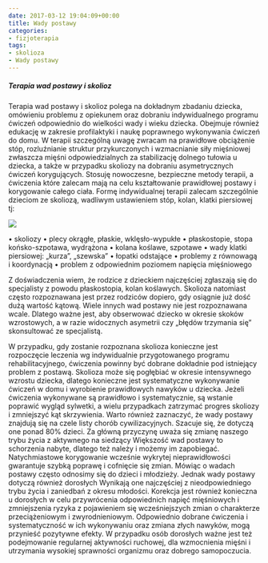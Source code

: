 ```yaml
---
date: 2017-03-12 19:04:09+00:00
title: Wady postawy
categories:
- fizjoterapia
tags:
- skolioza
- Wady postawy
---
```


##### Terapia wad postawy i skolioz


Terapia wad postawy i skolioz polega na dokładnym zbadaniu dziecka, omówieniu problemu z opiekunem oraz dobraniu indywidualnego programu ćwiczeń odpowiednio do wielkości wady i wieku dziecka. Obejmuje również edukację w zakresie profilaktyki i naukę poprawnego wykonywania ćwiczeń do domu.
W terapii szczególną uwagę zwracam na prawidłowe obciążenie stóp, rozluźnianie struktur przykurczonych i wzmacnianie siły mięśniowej zwłaszcza mięśni odpowiedzialnych za stabilizację dolnego tułowia u dziecka, a także w przypadku skoliozy na dobraniu asymetrycznych ćwiczeń korygujących. Stosuję nowoczesne, bezpieczne metody terapii, a ćwiczenia które zalecam mają na celu kształtowanie prawidłowej postawy i korygowanie całego ciała. Formę indywidualnej terapii zalecam szczególnie dzieciom ze skoliozą, wadliwym ustawieniem stóp, kolan, klatki piersiowej tj:

![](http://fizjoterapia-rzeszow.com.pl/wp-content/uploads/2017/03/17155176_1788061184854340_691655680055787740_n-300x268.jpg)


• skoliozy
• plecy okrągłe, płaskie, wklęsło-wypukłe
• płaskostopie, stopa końsko-szpotawa, wydrążona
• kolana koślawe, szpotawe
• wady klatki piersiowej: „kurza”, „szewska”
• łopatki odstające
• problemy z równowagą i koordynacją
• problem z odpowiednim poziomem napięcia mięśniowego



Z doświadczenia wiem, że rodzice z dzieckiem najczęściej zgłaszają się do specjalisty z powodu płaskostopia, kolan koślawych. Skolioza natomiast często rozpoznawana jest przez rodziców dopiero, gdy osiągnie już dość dużą wartość kątową. Wiele innych wad postawy nie jest rozpoznawana wcale. Dlatego ważne jest, aby obserwować dziecko w okresie skoków wzrostowych, a w razie widocznych asymetrii czy „błędów trzymania się” skonsultować ze specjalistą.

W przypadku, gdy zostanie rozpoznana skolioza konieczne jest rozpoczęcie leczenia wg indywidualnie przygotowanego programu rehabilitacyjnego, ćwiczenia powinny być dobrane dokładnie pod istniejący problem z postawą. Skolioza może się pogłębiać w okresie intensywnego wzrostu dziecka, dlatego konieczne jest systematyczne wykonywanie ćwiczeń w domu i wyrobienie prawidłowych nawyków u dziecka. Jeżeli ćwiczenia wykonywane są prawidłowo i systematycznie, są wstanie poprawić wygląd sylwetki, a wielu przypadkach zatrzymać progres skoliozy i zmniejszyć kąt skrzywienia.
Warto również zaznaczyć, że wady postawy znajdują się na czele listy chorób cywilizacyjnych. Szacuje się, że dotyczą one ponad 80% dzieci. Za główną przyczynę uważa się zmianę naszego trybu życia z aktywnego na siedzący Większość wad postawy to schorzenia nabyte, dlatego też należy i możemy im zapobiegać. Natychmiastowe korygowanie wcześnie wykrytej nieprawidłowości gwarantuje szybką poprawę i cofnięcie się zmian.
Mówiąc o wadach postawy często odnosimy się do dzieci i młodzieży. Jednak wady postawy dotyczą również dorosłych Wynikają one najczęściej z nieodpowiedniego trybu życia i zaniedbań z okresu młodości. Korekcja jest również konieczna u dorosłych w celu przywrócenia odpowiednich napięć mięśniowych i zmniejszenia ryzyka z pojawieniem się wcześniejszych zmian o charakterze przeciążeniowym i zwyrodnieniowym. Odpowiednio dobrane ćwiczenia i systematyczność w ich wykonywaniu oraz zmiana złych nawyków, mogą przynieść pozytywne efekty. W przypadku osób dorosłych ważne jest też podejmowanie regularnej aktywności ruchowej, dla wzmocnienia mięśni i utrzymania wysokiej sprawności organizmu oraz dobrego samopoczucia.

